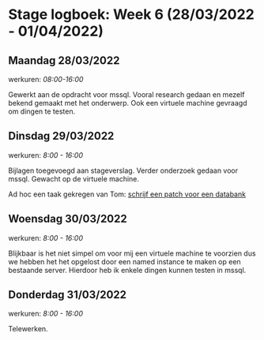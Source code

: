 # Stage logboek: Week 6 (28/03/2022 - 01/04/2022)

## Maandag 28/03/2022

werkuren: _08:00-16:00_

Gewerkt aan de opdracht voor mssql. Vooral research gedaan en mezelf bekend gemaakt met het onderwerp.  Ook een virtuele machine gevraagd om dingen te testen.

## Dinsdag 29/03/2022

werkuren: _8:00 - 16:00_

Bijlagen toegevoegd aan stageverslag. Verder onderzoek gedaan voor mssql.
Gewacht op de virtuele machine.

Ad hoc een taak gekregen van Tom: [schrijf een patch voor een databank](../scripts/tables_patch/)

## Woensdag 30/03/2022

werkuren: _8:00 - 16:00_

Blijkbaar is het niet simpel om voor mij een virtuele machine te voorzien dus we hebben het het opgelost door een named instance te maken op een bestaande server. Hierdoor heb ik enkele dingen kunnen testen in mssql.

## Donderdag 31/03/2022

werkuren: _8:00 - 16:00_

Telewerken.